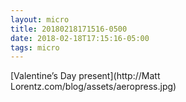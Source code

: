 ```yaml
---
layout: micro
title: 20180218171516-0500
date: 2018-02-18T17:15:16-05:00
tags: micro
---
```

[Valentine’s Day present](http://Matt Lorentz.com/blog/assets/aeropress.jpg)